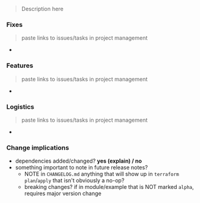 > Description here

### Fixes
> paste links to issues/tasks in project management
 - []()

### Features
> paste links to issues/tasks in project management
 - []()

 ### Logistics
> paste links to issues/tasks in project management
 - []()


### Change implications

 - dependencies added/changed? **yes (explain) / no**
 - something important to note in future release notes?
   - NOTE in `CHANGELOG.md` anything that will show up in `terraform plan`/`apply` that isn't
     obviously a no-op?
   - breaking changes? if in module/example that is NOT marked `alpha`, requires major version
     change
